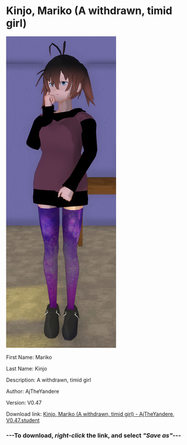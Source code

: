 # Kinjo, Mariko (A withdrawn, timid girl)

<img src = "https://raw.githubusercontent.com/Arbiter1223/Daigaku-Gurashi-Custom-Students/master/Students/Files/Kinjo%2C%20Mariko%20(A%20withdrawn%2C%20timid%20girl).png">

First Name: Mariko

Last Name: Kinjo

Description: A withdrawn, timid girl

Author: AjTheYandere

Version: V0.47

Download link: <a href="https://raw.githubusercontent.com/Arbiter1223/Daigaku-Gurashi-Custom-Students/master/Students/Files/Kinjo%2C%20Mariko%20(A%20withdrawn%2C%20timid%20girl)%20-%20AjTheYandere%2C%20V0.47.student">Kinjo, Mariko (A withdrawn, timid girl) - AjTheYandere, V0.47.student</a>

### ---**To download, _right-click_ the link, and select _"Save as"_**---
